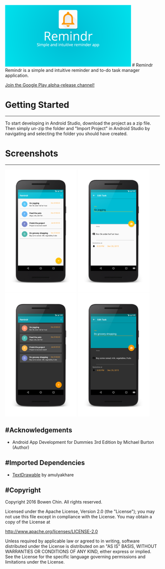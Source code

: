 <img src="screenshots/Remindr-feature-graphic.png" height="200" alt="Banner"/> 
# Remindr
Remindr is a simple and intuitive reminder and to-do task manager application.

[Join the Google Play alpha-release channel!](https://play.google.com/apps/testing/com.bowenchin.android.taskr)

# Getting Started
--------------
To start developing in Android Studio, download the project as a zip file. Then simply un-zip the folder and "Import Project" in Android Studio by navigating and selecting the folder you should have created.

# Screenshots
--------------
<img src="screenshots/Screenshot_20151229-210243_framed.png" height="400" alt="Screenshot"/> 
<img src="screenshots/Screenshot_20151229-210255_framed.png" height="400" alt="Screenshot"/> 
<img src="screenshots/Screenshot_20151229-210550_framed.png" height="400" alt="Screenshot"/> 
<img src="screenshots/Screenshot_20151229-210557_framed.png" height="400" alt="Screenshot"/>

#Acknowledgements
--------------
* Android App Development for Dummies 3rd Edition by Michael Burton (Author)

#Imported Dependencies
--------------
* [TextDrawable](https://github.com/amulyakhare/TextDrawable) by amulyakhare

#Copyright
--------------
Copyright 2016 Bowen Chin. All rights reserved. 

Licensed under the Apache License, Version 2.0 (the "License");
you may not use this file except in compliance with the License.
You may obtain a copy of the License at

   http://www.apache.org/licenses/LICENSE-2.0

Unless required by applicable law or agreed to in writing, software
distributed under the License is distributed on an "AS IS" BASIS,
WITHOUT WARRANTIES OR CONDITIONS OF ANY KIND, either express or implied.
See the License for the specific language governing permissions and
limitations under the License.
